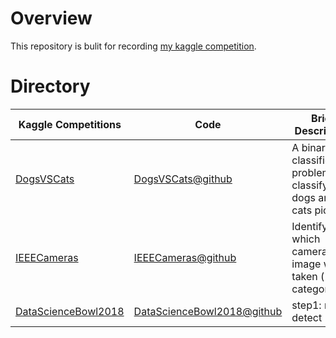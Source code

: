 # Overview
This repository is bulit for recording [my kaggle competition](https://www.kaggle.com/keloli1).  

# Directory  
|Kaggle Competitions|Code|Brief Description|
|-----|--------|-----------|
|[DogsVSCats](https://www.kaggle.com/c/dogs-vs-cats)| [DogsVSCats@github](https://github.com/keloli/Kaggle/tree/master/DogsVSCats)|  A binary classification problem to classify dogs and cats pictures|  
|[IEEECameras](https://www.kaggle.com/c/sp-society-camera-model-identification)| [IEEECameras@github](https://github.com/keloli/Kaggle/tree/master/IEEECameras) | Identify from which camera an image was taken ( ten categories ) |
| [DataScienceBowl2018](https://www.kaggle.com/c/data-science-bowl-2018/overview) | [DataScienceBowl2018@github](https://github.com/keloli/Kaggle/tree/master/DataScienceBowl2018) |step1: nuclei detect |

